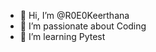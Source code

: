 - 👋 Hi, I’m @R0E0Keerthana
- 👀 I’m passionate about Coding
- 🌱 I’m learning Pytest
  
<!---
R0E0Keerthana/R0E0Keerthana is a ✨ special ✨ repository because its `README.md` (this file) appears on your GitHub profile.
You can click the Preview link to take a look at your changes.
--->

